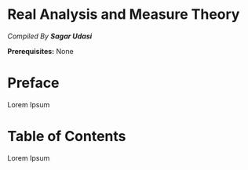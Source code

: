 
$$
$$

$$
$$

$$
$$

# Real Analysis and Measure Theory 

_Compiled By **Sagar Udasi**_

**Prerequisites:** None

$$
$$

$$
$$

$$
$$

$$
$$

$$
$$

$$
$$

$$
$$

$$
$$ 

$$
$$

$$
$$ 

$$
$$

# Preface

Lorem Ipsum

# Table of Contents

Lorem Ipsum